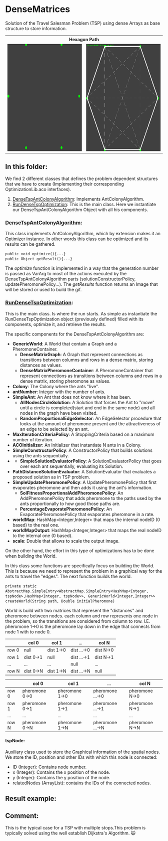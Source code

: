 # DenseMatrices
Solution of the Travel Salesman Problem (TSP) using dense Arrays as base structure to store information.

<table>
  <tr>
    <th colspan="2"> <b>Hexagon Path </b></th>
  </tr>
  <tr>
    <td> <img src="https://github.com/SergioOyaga/AntColonyAlgorithmExamples/blob/master/src/out/TSP/hexagonGif.gif"  title="Solution for the HexagonPath" alt="Solution for the hexagonPath" width="400" height="342" /></td>
    <td> <img src="https://github.com/SergioOyaga/AntColonyAlgorithmExamples/blob/master/src/out/TSP/hexagon.png"  title="Solution for the HexagonPath" alt="Solution for the hexagonPath" width="400" height="342" /></td>
  </tr>
</table>

## In this folder:
We find 2 different classes that defines the problem dependent structures that we have to create (Implementing their
corresponding OptimizationLib.aco interfaces).
1. [DenseTspAntColonyAlgorithm](#densetspantcolonyalgorithm): Implements AntColonyAlgorithm.
2. [RunDenseTspOptimization](#rundensetspoptimization): This is the main class. Here we instantiate our DenseTspAntColonyAlgorithm Object with all his components.

### [DenseTspAntColonyAlgorithm](https://github.com/SergioOyaga/AntColonyAlgorithmExamples/blob/master/src/main/java/org/soyaga/examples/TSP/DenseMatrices/DenseTspAntColonyAlgorithm.java):
This class implements AntColonyAlgorithm, which by extension makes it an Optimizer instance. In other words this class 
can be optimized and its results can be gathered.

````code
public void optimize(){...}
public Object getResult(){...}
````

The <i>optimize</i> function is implemented in a way that the generation number is passed as VarArg to most of the actions
executed by the DenseTspAntColonyAlgorithm parts (solutionConstructorPolicy, updatePheromonePolicy...). 
The <i>getResults</i> function returns an Image that will be stored or used to build the gif.

### [RunDenseTspOptimization](https://github.com/SergioOyaga/AntColonyAlgorithmExamples/blob/master/src/main/java/org/soyaga/examples/TSP/DenseMatrices/RunDenseTspOptimization.java):
This is the main class. Is where the run starts. As simple as instantiate the RunDenseTspOptimization object 
(previously defined) filled with its components, optimize it, and retrieve the results.

The specific components for the DenseTspAntColonyAlgorithm are:
- <b>GenericWorld</b>: A World that contain a Graph and a PheromoneContainer.
  - <b>DenseMatrixGraph</b>: A Graph that represent connections as transitions between columns and rows in a dense matrix,
    storing distances as values.
  - <b>DenseMatrixPheromoneContainer</b>: A PheromoneContainer that represent connections as transitions between columns 
    and rows in a dense matrix, storing pheromone as values.
- <b>Colony</b>: The Colony where the ants "live".
- <b>antNumber</b>: Integer with the number of ants.
- <b>SimpleAnt</b>: An Ant that does not know where it has been.
    - <b>AllNodesCircleSolution</b>: A Solution that forces the Ant to "move" until a circle is completed(start and end in the same node)
      and all nodes in the graph have been visited.
    - <b>RandomProportionalEdgeSelector</b>: An EdgeSelector procedure that looks at the amount of pheromone present and
      the attractiveness of an edge to be selected by an ant.
- <b>MaxIterationCriteriaPolicy</b>: A StoppingCriteria based on a maximum number of iteration.
- <b>ACOInitializer</b>: An Initializer that instantiate N ants in a Colony.
- <b>SimpleConstructorPolicy</b>: A ConstructorPolicy that builds solutions using the ants sequentially.
- - <b>SimpleSolutionEvaluatorPolicy</b>: A SolutionEvaluatorPolicy that goes over each ant sequentially, evaluating its Solution.
- <b> PathDistanceSolutionEvaluator</b>: A SolutionEvaluator that evaluates a proposed solution as in TSP problem.
- <b>SimpleUpdatePheromonePolicy</b>: A UpdatePheromonePolicy that first evaporates pheromone and then adds it using the ant's information.
  - <b>SolFitnessProportionalAddPheromonePolicy</b>: An AddPheromonePolicy that adds pheromone to the paths used by the ants 
    proportionally to how good those paths are.
  - <b>PercentageEvaporatePheromonePolicy</b>: An EvaporatePheromonePolicy that evaporates pheromone in a rate.
- <b>worldMap</b>: HashMap<Integer,Integer> that maps the internal nodeID (0 based) to the real one.
- <b>worldMapOutput</b>: HashMap<Integer,Integer> that maps the real nodeID to the internal one (0 based).
- <b>scale</b>: Double that allows to scale the output image.

On the other hand, the effort in this type of optimizations has to be done when building the World.

In this class some functions are specifically focus on building the World. This is because we need to represent the problem in a 
graphical way for the ants to travel the "edges".
The next function builds the world. 

````code
private static AbstractMap.SimpleEntry<AbstractMap.SimpleEntry<HashMap<Integer, tspNode>,HashMap<Integer, tspNode>>, GenericWorld<Integer,Integer>> createWorld(String path, Double initialPheromone)
````
World is build with two matrices that represent the "distances" and pheromone between nodes. each column and row 
represents one node in the problem, so the transitions are considered from column to row. I.E. pheromone 1&rarr;0 is the
pheromone lay down in the edge that connects from node 1 with to node 0.

|       | col 0         | col 1         | ...             | col N         |
|-------|---------------|---------------|-----------------|---------------|
| row 0 | null          | dist 1&rarr;0 | dist ...&rarr;0 | dist N&rarr;0 |
| row 1 | dist 0&rarr;1 | null          | dist ...&rarr;1 | dist N&rarr;1 |
| ...   | ...           | ...           | null            | ...           |
| row N | dist 0&rarr;N | dist 1&rarr;N | dist ...&rarr;N | null          |



|       | col 0              | col 1              | ...                  | col N              |
|-------|--------------------|--------------------|----------------------|--------------------|
| row 0 | pheromone 0&rarr;0 | pheromone 1&rarr;0 | pheromone ...&rarr;0 | pheromone N&rarr;0 |
| row 1 | pheromone 0&rarr;1 | pheromone 1&rarr;1 | pheromone ...&rarr;1 | pheromone N&rarr;1 |
| ...   | ...                | ...                | ...                  | ...                |
| row N | pheromone 0&rarr;N | pheromone 1&rarr;N | pheromone ...&rarr;N | pheromone N&rarr;N |


#### tspNode:
Auxiliary class used to store the Graphical information of the spatial nodes. We store the ID, position and other IDs with
which this node is connected:
- ID (Integer): Contains node number.
- x (Integer): Contains the x position of the node.
- y (Integer): Contains the y position of the node.
- relatedNodes (ArrayList<Integer>): contains the IDs of the connected nodes.



## Result example:

## Comment:
This is the typical case for a TSP with multiple stops.This problem is 
typically solved using the well establish Dijkstra's Algorithm. :scream_cat:

